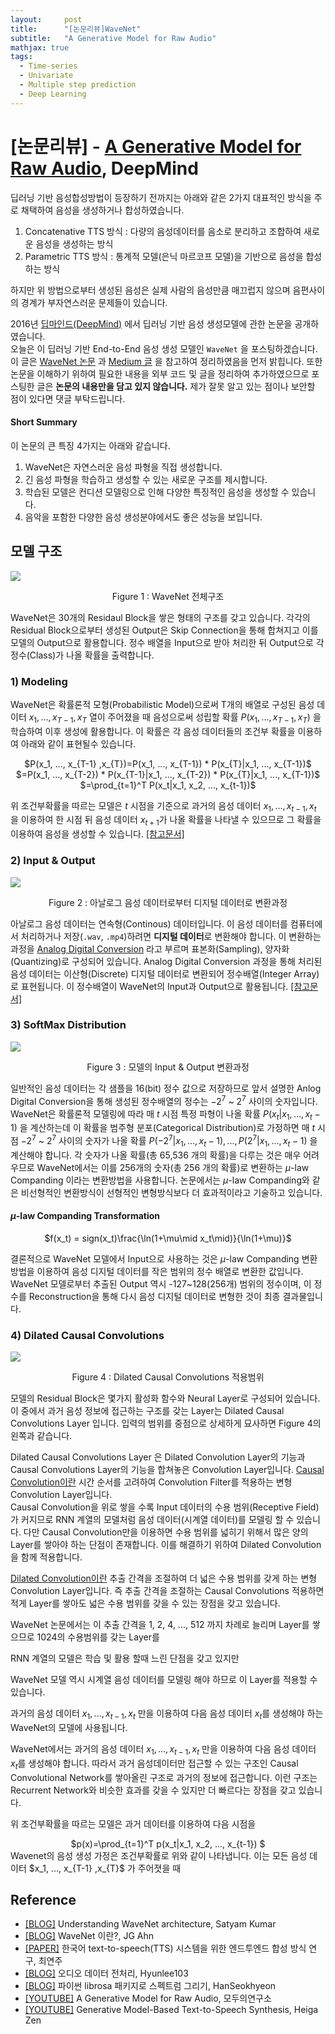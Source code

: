 ```yaml
---
layout:     post
title:      "[논문리뷰]WaveNet"
subtitle:   "A Generative Model for Raw Audio"
mathjax: true
tags:
  - Time-series
  - Univariate
  - Multiple step prediction 
  - Deep Learning
---
```


# [논문리뷰] - [A Generative Model for Raw Audio](https://arxiv.org/abs/1609.03499), DeepMind

딥러닝 기반 음성합성방법이 등장하기 전까지는 아래와 같은 2가지 대표적인 방식을 주로 채택하여 음성을 생성하거나 합성하였습니다. 

1. Concatenative TTS 방식 : 다량의 음성데이터를 음소로 분리하고 조합하여 새로운 음성을 생성하는 방식 
2. Parametric TTS 방식 : 통계적 모델(은닉 마르코프 모델)을 기반으로 음성을 합성하는 방식 

하지만 위 방법으로부터 생성된 음성은 실제 사람의 음성만큼 매끄럽지 않으며 음편사이의 경계가 부자연스러운 문제들이 있습니다.

2016년 [딥마인드(DeepMind)](https://deepmind.com/blog/article/wavenet-generative-model-raw-audio) 에서 딥러닝 기반 음성 생성모델에 관한 논문을 공개하였습니다.  
오늘은 이 딥러닝 기반 End-to-End 음성 생성 모델인 `WaveNet` 을 포스팅하겠습니다.
이 글은 [WaveNet 논문](https://arxiv.org/abs/1609.03499) 과 [Medium 글](https://medium.com/@satyam.kumar.iiitv/understanding-wavenet-architecture-361cc4c2d623) 을 참고하여 정리하였음을 먼저 밝힙니다. 
또한 논문을 이해하기 위하여 필요한 내용을 외부 코드 및 글을 정리하여 추가하였으므로 포스팅한 글은 **논문의 내용만을 담고 있지 않습니다.** 
제가 잘못 알고 있는 점이나 보안할 점이 있다면 댓글 부탁드립니다.

#### Short Summary
이 논문의 큰 특징 4가지는 아래와 같습니다.

1. WaveNet은 자연스러운 음성 파형을 직접 생성합니다.
2. 긴 음성 파형을 학습하고 생성할 수 있는 새로운 구조를 제시합니다.  
3. 학습된 모델은 컨디션 모델링으로 인해 다양한 특징적인 음성을 생성할 수 있습니다.
4. 음악을 포함한 다양한 음성 생성분야에서도 좋은 성능을 보입니다.

## 모델 구조
![](/img/in-post/2020/2020-09-17/overview.png)
<center>Figure 1 : WaveNet 전체구조</center>

WaveNet은 30개의 Residaul Block을 쌓은 형태의 구조를 갖고 있습니다.
각각의 Residual Block으로부터 생성된 Output은 Skip Connection을 통해 합쳐지고 이를 모델의 Output으로 활용합니다. 
정수 배열을 Input으로 받아 처리한 뒤 Output으로 각 정수(Class)가 나올 확률을 출력합니다. 
 

### 1) Modeling
WaveNet은 확률론적 모형(Probabilistic Model)으로써 T개의 배열로 구성된 음성 데이터 $x_1, ..., x_{T-1} ,x_{T}$ 열이 주어졌을 때 음성으로써 성립할 확률 $P(x_1, ..., x_{T-1} ,x_{T})$ 을 학습하여 이후 생성에 활용합니다.
이 확률은 각 음성 데이터들의 조건부 확률을 이용하여 아래와 같이 표현될수 있습니다.
<center>$P(x_1, ..., x_{T-1} ,x_{T})=P(x_1, ..., x_{T-1}) * P(x_{T}|x_1, ..., x_{T-1})$</center>
<center>$=P(x_1, ..., x_{T-2}) * P(x_{T-1}|x_1, ..., x_{T-2}) * P(x_{T}|x_1, ..., x_{T-1})$</center>
<center>$=\prod_{t=1}^T P(x_t|x_1, x_2, ..., x_{t-1})$</center>

위 조건부확률을 따르는 모델은 $t$ 시점을 기준으로 과거의 음성 데이터 $x_1, ..., x_{t-1} ,x_{t}$ 을 이용하여 한 시점 뒤 음성 데이터 $x_{t+1}$가 나올 확률을 나타낼 수 있으므로 그 확률을 이용하여 음성을 생성할 수 있습니다.
[[참고문서]](https://datascienceschool.net/view-notebook/a0c848e1e2d343d685e6077c35c4203b/)

### 2) Input & Output
![](/img/in-post/2020/2020-09-17/analog_to_digital_conversion.png)
<center>Figure 2 : 아날로그 음성 데이터로부터 디지털 데이터로 변환과정</center>

아날로그 음성 데이터는 연속형(Continous) 데이터입니다. 이 음성 데이터를 컴퓨터에서 처리하거나 저장(`.wav`, `.mp4`)하려면 **디지털 데이터**로 변환해야 합니다.
이 변환하는 과정을 [Analog Digital Conversion](https://hyunlee103.tistory.com/54) 라고 부르며 표본화(Sampling), 양자화(Quantizing)로 구성되어 있습니다.
Analog Digital Conversion 과정을 통해 처리된 음성 데이터는 이산형(Discrete) 디지털 데이터로 변환되어 정수배열(Integer Array)로 표현됩니다.
이 정수배열이 WaveNet의 Input과 Output으로 활용됩니다. [[참고문서]](http://166.104.231.121/ysmoon/mip2017/lecture_note/%EC%A0%9C10%EC%9E%A5.pdf)

### 3) SoftMax Distribution
![](/img/in-post/2020/2020-09-17/input_output.png)
<center>Figure 3 : 모델의 Input & Output 변환과정</center>

일반적인 음성 데이터는 각 샘플을 16(bit) 정수 값으로 저장하므로 앞서 설명한 Anlog Digital Conversion을 통해 생성된 정수배열의 정수는 $-2^7$ ~ $2^7$ 사이의 숫자입니다.
WaveNet은 확률론적 모델링에 따라 매 $t$ 시점 특정 파형이 나올 확률 $P(x_t|x_1, …, x_t−1)$ 을 계산하는데 이 확률을 범주형 분포(Categorical Distribution)로 가정하면 
매 $t$ 시점 $-2^7$ ~ $2^7$ 사이의 숫자가 나올 확률 $P(-2^7|x_1, …, x_t−1), ..., P(2^7|x_1, …, x_t−1)$ 을 계산해야 합니다. 
각 숫자가 나올 확률(총 65,536 개의 확률)을 다루는 것은 매우 어려우므로 WaveNet에서는 이를 256개의 숫자(총 256 개의 확률)로 변환하는 $\mu$-law Companding 이라는 변환방법을 사용합니다.
논문에서는 $\mu$-law Companding와 같은 비선형적인 변환방식이 선형적인 변형방식보다 더 효과적이라고 기술하고 있습니다. 

#### $\mu$-law Companding Transformation
<center>$f(x_t) = sign(x_t)\frac{\ln(1+\mu\mid x_t\mid)}{\ln(1+\mu)}$</center>

결론적으로 WaveNet 모델에서 Input으로 사용하는 것은 $\mu$-law Companding 변환방법을 이용하여 음성 디지털 데이터를 작은 범위의 정수 배열로 변환한 값입니다.
WaveNet 모델로부터 추출된 Output 역시 -127~128(256개) 범위의 정수이며, 이 정수를 Reconstruction을 통해 다시 음성 디지털 데이터로 변형한 것이 최종 결과물입니다.  

### 4) Dilated Causal Convolutions
![](/img/in-post/2020/2020-09-17/dilated_causal_convolution.png)
<center>Figure 4 : Dilated Causal Convolutions 적용범위</center>

모델의 Residual Block은 몇가지 활성화 함수와 Neural Layer로 구성되어 있습니다.
이 중에서 과거 음성 정보에 접근하는 구조를 갖는 Layer는 Dilated Causal Convolutions Layer 입니다.
입력의 범위를 중점으로 상세하게 묘사하면 Figure 4의 왼쪽과 같습니다.

Dilated Causal Convolutions Layer 은 Dilated Convolution Layer의 기능과 Causal Convolutions Layer의 기능을 합쳐놓은 Convolution Layer입니다.
[Causal Convolution이란](https://dataplay.tistory.com/29) 시간 순서를 고려하여 Convolution Filter를 적용하는 변형 Convolution Layer입니다.  
Causal Convolution을 위로 쌓을 수록 Input 데이터의 수용 범위(Receptive Field)가 커지므로 RNN 계열의 모델처럼 음성 데이터(시계열 데이터)를 모델링 할 수 있습니다.
다만 Causal Convolution만을 이용하면 수용 범위를 넓히기 위해서 많은 양의 Layer를 쌓아야 하는 단점이 존재합니다. 이를 해결하기 위하여 Dilated Convolution을 함께 적용합니다.

[Dilated Convolution이란](https://dataplay.tistory.com/29) 추출 간격을 조절하여 더 넓은 수용 범위를 갖게 하는 변형 Convolution Layer입니다.
즉 추출 간격을 조절하는 Causal Convolutions 적용하면 적게 Layer를 쌓아도 넓은 수용 범위를 갖을 수 있는 장점을 갖고 있습니다.



WaveNet 논문에서는 이 추출 간격을 1, 2, 4, ..., 512 까지 차례로 늘리며 Layer를 쌓으므로 1024의 수용범위를 갖는 Layer를   
  




RNN 계열의 모델은 학습 및 활용 할때 느린 단점을 갖고 있지만  



WaveNet 모델 역시 시계열 음성 데이터를 모델링 해야 하므로 이 Layer를 적용할 수 있습니다.

 

과거의 음성 데이터 $x_1, ..., x_{t-1} ,x_{t}$ 만을 이용하여 다음 음성 데이터 $x_t$를 생성해야 하는 WaveNet의 모델에 사용됩니다.



 

 

WaveNet에서는 과거의 음성 데이터 $x_1, ..., x_{t-1} ,x_{t}$ 만을 이용하여 다음 음성 데이터 $x_t$를 생성해야 합니다.
따라서 과거 음성데이터만 접근할 수 있는 구조인 Causal Convolutional Network를 쌓아올린 구조로 과거의 정보에 접근합니다.
이런 구조는 Recurrent Network와 비슷한 효과를 갖을 수 있지만 더 빠르다는 장점을 갖고 있습니다.






위 조건부확률을 따르는 모델은 과거 데이터를 이용하여 다음 시점을

<center>$p(x)=\prod_{t=1}^T p(x_t|x_1, x_2, ..., x_{t-1}) $</center>
Wavenet의 음성 생성 가정은 조건부확률로 위와 같이 나타냅니다. 이는 모든 음성 데이터 $x_1, ..., x_{T-1} ,x_{T}$ 가 주어졋을 때 
 














## Reference
- [[BLOG]](https://medium.com/@satyam.kumar.iiitv/understanding-wavenet-architecture-361cc4c2d623) Understanding WaveNet architecture, Satyam Kumar
- [[BLOG]](https://ahnjg.tistory.com/94) WaveNet 이란?, JG Ahn
- [[PAPER]](https://www.eksss.org/archive/view_article?pid=pss-10-1-39) 한국어 text-to-speech(TTS) 시스템을 위한 엔드투엔드 합성 방식 연구, 최연주
- [[BLOG]](https://hyunlee103.tistory.com/54)  오디오 데이터 전처리, Hyunlee103
- [[BLOG]](https://hanseokhyeon.tistory.com/entry/%ED%8C%8C%EC%9D%B4%EC%8D%AC%EC%97%90%EC%84%9C-librosa-%ED%8C%A8%ED%82%A4%EC%A7%80%EB%A1%9C-%EC%8A%A4%ED%8E%99%ED%8A%B8%EB%9F%BC-%EA%B7%B8%EB%A6%AC%EA%B8%B0) 파이썬 librosa 패키지로 스펙트럼 그리기, HanSeokhyeon
- [[YOUTUBE]](https://www.youtube.com/watch?v=GyQnex_DK2k) A Generative Model for Raw Audio, 모두의연구소
- [[YOUTUBE]](https://www.youtube.com/watch?v=nsrSrYtKkT8) Generative Model-Based Text-to-Speech Synthesis, Heiga Zen 
 
